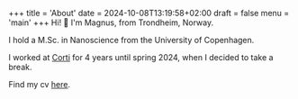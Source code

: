 +++
title = 'About'
date = 2024-10-08T13:19:58+02:00
draft = false
menu = 'main'
+++
Hi! 👋
I'm Magnus, from Trondheim, Norway. 

I hold a M.Sc. in Nanoscience from the University of Copenhagen. 

I worked at [Corti](http://corti.ai/) for 4 years until spring 2024, when I decided to take a break.

Find my cv [here](/doc/resume-long.pdf).
